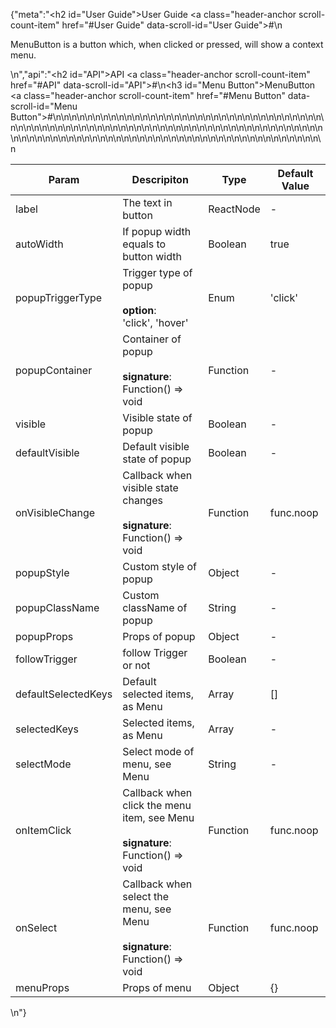 {"meta":"<h2 id=\"User Guide\">User Guide <a class=\"header-anchor scroll-count-item\" href=\"#User Guide\" data-scroll-id=\"User Guide\">#</a></h2>\n<p>MenuButton is a button which, when clicked or pressed, will show a context menu.</p>\n","api":"<h2 id=\"API\">API <a class=\"header-anchor scroll-count-item\" href=\"#API\" data-scroll-id=\"API\">#</a></h2>\n<h3 id=\"Menu Button\">MenuButton <a class=\"header-anchor scroll-count-item\" href=\"#Menu Button\" data-scroll-id=\"Menu Button\">#</a></h3>\n<table>\n<thead>\n<tr>\n<th>Param</th>\n<th>Descripiton</th>\n<th>Type</th>\n<th>Default Value</th>\n</tr>\n</thead>\n<tbody>\n<tr>\n<td>label</td>\n<td>The text in button</td>\n<td>ReactNode</td>\n<td>-</td>\n</tr>\n<tr>\n<td>autoWidth</td>\n<td>If popup width equals to button width</td>\n<td>Boolean</td>\n<td>true</td>\n</tr>\n<tr>\n<td>popupTriggerType</td>\n<td>Trigger type of popup<br><br><strong>option</strong>:<br>'click', 'hover'</td>\n<td>Enum</td>\n<td>'click'</td>\n</tr>\n<tr>\n<td>popupContainer</td>\n<td>Container of popup<br><br><strong>signature</strong>:<br>Function() =&gt; void</td>\n<td>Function</td>\n<td>-</td>\n</tr>\n<tr>\n<td>visible</td>\n<td>Visible state of popup</td>\n<td>Boolean</td>\n<td>-</td>\n</tr>\n<tr>\n<td>defaultVisible</td>\n<td>Default visible state of popup</td>\n<td>Boolean</td>\n<td>-</td>\n</tr>\n<tr>\n<td>onVisibleChange</td>\n<td>Callback when visible state changes <br><br><strong>signature</strong>:<br>Function() =&gt; void</td>\n<td>Function</td>\n<td>func.noop</td>\n</tr>\n<tr>\n<td>popupStyle</td>\n<td>Custom style of popup</td>\n<td>Object</td>\n<td>-</td>\n</tr>\n<tr>\n<td>popupClassName</td>\n<td>Custom className of popup</td>\n<td>String</td>\n<td>-</td>\n</tr>\n<tr>\n<td>popupProps</td>\n<td>Props of popup</td>\n<td>Object</td>\n<td>-</td>\n</tr>\n<tr>\n<td>followTrigger</td>\n<td>follow Trigger or not</td>\n<td>Boolean</td>\n<td>-</td>\n</tr>\n<tr>\n<td>defaultSelectedKeys</td>\n<td>Default selected items, as Menu</td>\n<td>Array</td>\n<td>[]</td>\n</tr>\n<tr>\n<td>selectedKeys</td>\n<td>Selected items, as Menu</td>\n<td>Array</td>\n<td>-</td>\n</tr>\n<tr>\n<td>selectMode</td>\n<td>Select mode of menu, see Menu</td>\n<td>String</td>\n<td>-</td>\n</tr>\n<tr>\n<td>onItemClick</td>\n<td>Callback when click the menu item, see Menu<br><br><strong>signature</strong>:<br>Function() =&gt; void</td>\n<td>Function</td>\n<td>func.noop</td>\n</tr>\n<tr>\n<td>onSelect</td>\n<td>Callback when select the menu, see Menu<br><br><strong>signature</strong>:<br>Function() =&gt; void</td>\n<td>Function</td>\n<td>func.noop</td>\n</tr>\n<tr>\n<td>menuProps</td>\n<td>Props of menu</td>\n<td>Object</td>\n<td>{}</td>\n</tr>\n</tbody>\n</table>\n"}